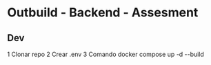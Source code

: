 # Outbuild - Backend - Assesment



## Dev

1 Clonar repo
2 Crear .env
3 Comando docker compose up -d --build